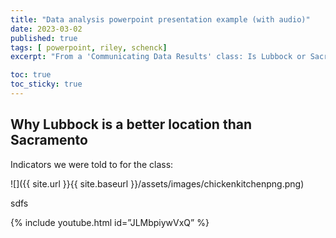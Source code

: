 ```yaml
---
title: "Data analysis powerpoint presentation example (with audio)"
date: 2023-03-02
published: true
tags: [ powerpoint, riley, schenck]
excerpt: "From a 'Communicating Data Results' class: Is Lubbock or Sacramento a better location for a new fast food restaurant?" 

toc: true
toc_sticky: true
---
```


## Why Lubbock is a better location than Sacramento

Indicators we were told to for the class:



![]({{ site.url }}{{ site.baseurl }}/assets/images/chickenkitchenpng.png)

sdfs

{% include youtube.html id=”JLMbpiywVxQ” %}


